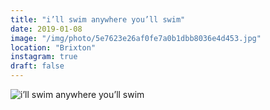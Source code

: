 ```yaml
---
title: "i’ll swim anywhere you’ll swim"
date: 2019-01-08
image: "/img/photo/5e7623e26af0fe7a0b1dbb8036e4d453.jpg"
location: "Brixton"
instagram: true
draft: false
---
```


![i’ll swim anywhere you’ll swim](/img/photo/5e7623e26af0fe7a0b1dbb8036e4d453.jpg)
